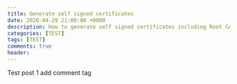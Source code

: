 ```yaml
---
title: Generate self signed certificates
date: 2020-04-29 21:00:00 +0000
description: How to generate self signed certificates including Root CA with openssl
categories: [TEST]
tags: [TEST]
comments: true
header:
---
```


Test post 1
add comment tag
